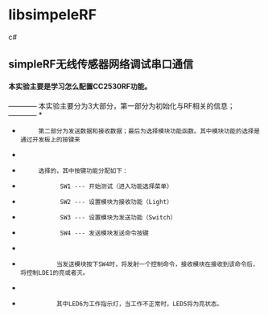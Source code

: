 # libsimpeleRF
c#
## simpleRF无线传感器网络调试串口通信 ##
#### 本实验主要是学习怎么配置CC2530RF功能。 ####
———— 本实验主要分为3大部分，第一部分为初始化与RF相关的信息；————
*            
*          第二部分为发送数据和接收数据；最后为选择模块功能函数。其中模块功能的选择是通过开发板上的按键来
*          
*          选择的，其中按键功能分配如下：
*                SW1 --- 开始测试（进入功能选择菜单）
*                SW2 --- 设置模块为接收功能（Light）
*                SW3 --- 设置模块为发送功能（Switch）
*                SW4 --- 发送模块发送命令按键
*
*               当发送模块按下SW4时，将发射一个控制命令，接收模块在接收到该命令后，将控制LDE1的亮或者灭。
*
*               其中LED6为工作指示灯，当工作不正常时，LED5将为亮状态。
